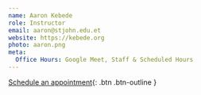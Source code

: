 ```yaml
---
name: Aaron Kebede
role: Instructor
email: aaron@stjohn.edu.et
website: https://kebede.org
photo: aaron.png
meta:
  Office Hours: Google Meet, Staff & Scheduled Hours
---
```


[Schedule an appointment](//pysm3bot.t.me){: .btn .btn-outline }
